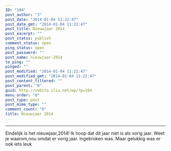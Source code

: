 ```yaml
---
ID: "104"
post_author: "3"
post_date: "2014-01-04 11:22:47"
post_date_gmt: "2014-01-04 11:22:47"
post_title: Nieuwjaar 2014
post_excerpt: ""
post_status: publish
comment_status: open
ping_status: open
post_password: ""
post_name: nieuwjaar-2014
to_ping: ""
pinged: ""
post_modified: "2014-01-04 11:22:47"
post_modified_gmt: "2014-01-04 11:22:47"
post_content_filtered: ""
post_parent: "0"
guid: http://sebito.iliu.net/wp/?p=104
menu_order: "0"
post_type: post
post_mime_type: ""
comment_count: "0"
title: Nieuwjaar 2014
...
```

---

Eindelijk is het nieuwjaar,2014! Ik hoop dat dit jaar niet is als vorig jaar. Weet je waarom,nou omdat er vorig jaar. Ingebroken was. Maar gelukkig was er ook iets leuk
